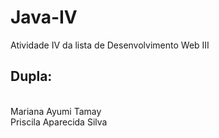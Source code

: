 # Java-IV
Atividade IV da lista de Desenvolvimento Web III

## Dupla:
<br>
  Mariana Ayumi Tamay
 <br>
  Priscila Aparecida Silva
